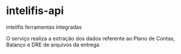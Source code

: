 # intelifis-api
intelifis ferramentas integradas

O serviço realiza a extração dos dados referente ao Plano de Contas, Balanço e DRE de arquivos da entrega  
